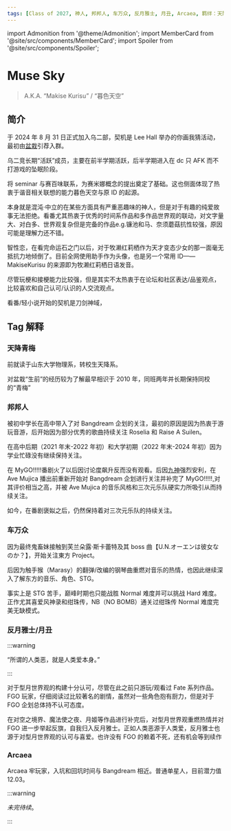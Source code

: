 ```yaml
---
tags: [Class of 2027, 神人, 邦邦人, 车万众, 反月雅士, 月丑, Arcaea, 羁绊：天降青梅]
---
```


import Admonition from '@theme/Admonition';
import MemberCard from '@site/src/components/MemberCard';
import Spoiler from '@site/src/components/Spoiler';

# Muse Sky

> A.K.A. “Makise Kurisu” / “暮色天空”

<MemberCard
  name="Muse_Sky"
  subtitle="词条主角"
  avatar="https://lain.bgm.tv/pic/user/c/000/96/54/965479.jpg"
  link="https://bgm.tv/user/965479"
/>

## 简介

于 2024 年 8 月 31 日正式加入乌二部，契机是 Lee Hall 举办的你画我猜活动，最初由[盆栽](9999-绿色盆栽.md)引荐入群。

乌二竞长期“活跃”成员，主要在前半学期活跃，后半学期进入在 dc 只 AFK 而不打游戏的坠眠阶段。

将 seminar 与赛百味联系，为赛米娜概念的提出奠定了基础。这也侧面体现了热衷于谐音相关联想的能力<Spoiler>暮色天空与原 ID 的起源</Spoiler>。

本身就是混沌·中立的在某些方面具有严重恶趣味的神人，但是对于有趣的纯爱故事无法拒绝。看番尤其热衷于优秀的时间系作品和多作品世界观的联动，对文字量大、对白多、世界观复杂但是完备的作品<Spoiler>e.g.镰池和马、奈须蘑菇</Spoiler>抗性较强，原因可能是理解力还不错。

智性恋，在看完命运石之门以后，对于牧濑红莉栖作为天才<Spoiler>变态</Spoiler>少女的那一面毫无抵抗力地倾倒了。目前全网使用助手作为头像，也是另一个常用 ID——MakiseKurisu 的来源<Spoiler>即为牧濑红莉栖日语发音</Spoiler>。

尽管玩梗和接梗能力比较强，但是其实不太热衷于在论坛和社区表达/品鉴观点，比较喜欢和自己认可/认识的人交流观点。

看番/轻小说开始的契机是刀剑神域，

## Tag 解释

### 天降青梅

前就读于山东大学物理系，转校生<Spoiler>天降系</Spoiler>。

对盆栽“生前”的经历较为了解<Spoiler>最早相识于 2010 年，同班两年并长期保持同校的“青梅”</Spoiler>

### 邦邦人

被初中学长在高中带入了对 Bangdream 企划的关注，最初的原因是因为热衷于游玩音游，后开始因为部分优秀的歌曲持续关注 Roselia 和 Raise A Suilen。

在高中后期（2021 年末-2022 年初）和大学初期（2022 年末-2024 年初）因为学业忙碌没有继续保持关注。

在 MyGO!!!!!番剧火了以后因讨论度飙升反而没有观看。后因[九神](0009-神奇的9君.md)强烈安利，在 Ave Mujica 播出前重新开始对 Bangdream 企划进行关注并补完了 MyGO!!!!!,对其评价相当之高，并被 Ave Mujica 的音乐风格和三次元乐队硬实力所吸引从而持续关注。

如今，在番剧褒姒之后，仍然保持着对三次元乐队的持续关注。

### 车万众

因为最终鬼畜妹接触到芙兰朵露·斯卡蕾特及其 boss 曲【U.N.オーエンは彼女なのか？】，开始关注東方 Project。

后因为触手猴（Marasy）的翻弹/改编的钢琴曲重燃对音乐的热情，也因此继续深入了解东方的音乐、角色、STG。

事实上是 STG 苦手，巅峰时期也只能战胜 Normal 难度并可以挑战 Hard 难度。正作尤其喜爱风神录和绀珠传，NB（NO BOMB）通关过绀珠传 Normal 难度完美无缺模式。

### 反月雅士/月丑

:::warning

“所谓的人类恶，就是人类爱本身。”

:::

对于型月世界观的构建十分认可，尽管在此之前只游玩/观看过 Fate 系列作品。FGO 玩家，仔细阅读过比较著名的剧情，虽然对一些角色抱有厨力，但是对于 FGO 企划总体持不认可态度。

在对空之境界、魔法使之夜、月姬等作品进行补完后，对型月世界观重燃热情并对 FGO 进一步举起反旗，自我归入反月雅士。正如人类恶源于人类爱，反月雅士也源于对型月世界观的认可与喜爱。<Spoiler>也许没有 FGO 的赖着不死，还有机会等到续作</Spoiler>

### Arcaea

Arcaea 牢玩家，入坑和回坑时间与 Bangdream 相近。普通单星人，目前潜力值 12.03。

:::warning

_未完待续_。

:::
